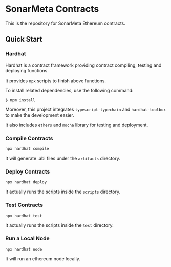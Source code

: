 # SonarMeta Contracts

This is the repository for SonarMeta Ethereum contracts.

## Quick Start

### Hardhat

Hardhat is a contract framework providing contract compiling, testing and deploying functions.

It provides `npx` scripts to finish above functions.

To install related dependencies, use the following command:

```shell
$ npm install
```

Moreover, this project integrates `typescript-typechain` and `hardhat-toolbox` to make the development easier.

It also includes `ethers` and `mocha` library for testing and deployment.

### Compile Contracts

```shell
npx hardhat compile
```

It will generate .abi files under the `artifacts` directory.

### Deploy Contracts

```shell
npx hardhat deploy
```

It actually runs the scripts inside the `scripts` directory.

### Test Contracts

```shell
npx hardhat test
```

It actually runs the scripts inside the `test` directory.

### Run a Local Node

```shell
npx hardhat node
```

It will run an ethereum node locally.

